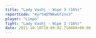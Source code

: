 ```yaml
---
title: "Lady Vashj - Wipe 3 (16%)"
reportCode: "4yrtmDTNkwGfznvJ"
player: "Limpo"
fight: "Lady Vashj - Wipe 3 (16%)"
date: 2021-10-10T19:09:02.718000+00:00
---
```

